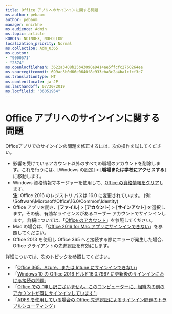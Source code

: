```yaml
---
title: Office アプリへのサインインに関する問題
ms.author: pebaum
author: pebaum
manager: mnirkhe
ms.audience: Admin
ms.topic: article
ROBOTS: NOINDEX, NOFOLLOW
localization_priority: Normal
ms.collection: Adm_O365
ms.custom:
- "9000571"
- "2574"
ms.openlocfilehash: 3622a3408b25b43090e9414ae5ffcfc2760264ee
ms.sourcegitcommit: 699ac3b0d66e0640f8e933eba3c2a4ba1cfcf3c7
ms.translationtype: HT
ms.contentlocale: ja-JP
ms.lasthandoff: 07/30/2019
ms.locfileid: "36051954"
---
```

# <a name="issues-signing-in-to-office-apps"></a>Office アプリへのサインインに関する問題

Officeアプリでのサインインの問題を修正するには、次の操作を試してください。

- 影響を受けているアカウント以外のすべての職場のアカウントを削除します。これを行うには、[Windows の設定] > [**職場または学校にアクセスする**] に移動します。
- Windows 資格情報マネージャーを使用して、[Office の資格情報をクリア](https://docs.microsoft.com/office/troubleshoot/error-messages/another-account-already-signed-in#step-3-clear-cached-credentials-on-the-computer)します。<br/>
    **注:** Office 2016 のレジストリ パスは 16.0 に変更されています。 (例: \Software\Microsoft\Office\16.0\Common\Identity\)
- Office アプリを開き、[**ファイル**]  >  [**アカウント**]  >  [**サインアウト**] を選択します。その後、有効なライセンスがあるユーザー アカウントでサインインします。 詳細については、「[Office のアカウント](https://support.office.com/article/accounts-in-office-628ea040-f265-49de-b986-be09c3ebf8a9)」を参照してください。
- Mac の場合は、「[Office 2016 for Mac アプリにサインインできない](https://docs.microsoft.com/office365/troubleshoot/authentication/sign-in-to-office-2016-for-mac-fail)」を参照してください。
- Office 2013 を使用し Office 365 へと接続する際にエラーが発生した場合、Office クライアントの先進認証を有効にします。

詳細については、次のトピックを参照してください。
- 「[Office 365、Azure、または Intune にサインインできない](https://docs.microsoft.com/office365/troubleshoot/authentication/sign-in-to-office-365-azure-intune)」
- 「[Windows 10 の Office 2016 ビルド16.0.7967 に更新後のサインインにおける接続の問題](https://docs.microsoft.com/office365/troubleshoot/administration/connection-issue-when-sign-in-office-2016)」
- 「[Office での "申し訳ございません。このコンピューターに、組織内の別のアカウントが既にサインインしています"](https://docs.microsoft.com/office/troubleshoot/error-messages/another-account-already-signed-in)」
- 「[ADFS を使用している場合の Office 先進認証によるサインイン問題のトラブルシューティング](https://docs.microsoft.com/office365/troubleshoot/authentication/sign-in-issue-with-modern-auth)」
